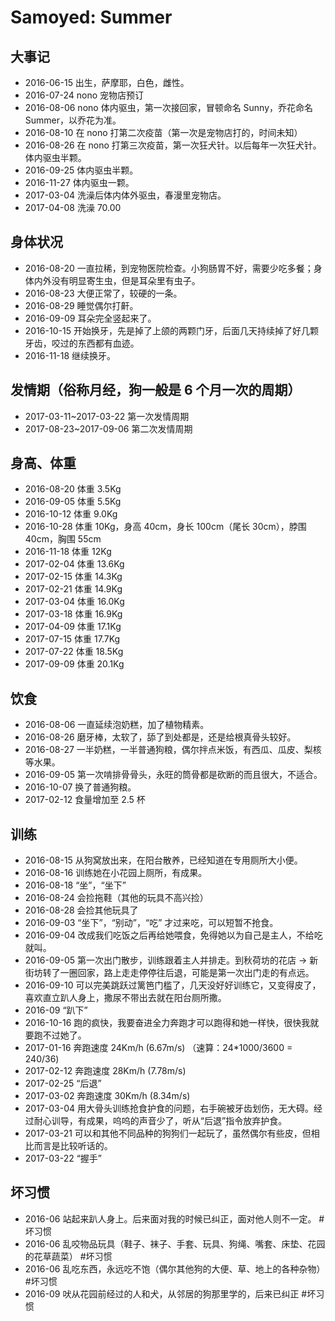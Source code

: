 # Samoyed: Summer

## 大事记

- 2016-06-15 出生，萨摩耶，白色，雌性。
- 2016-07-24 nono 宠物店预订
- 2016-08-06 nono 体内驱虫，第一次接回家，冒顿命名 Sunny，乔花命名 Summer，以乔花为准。
- 2016-08-10 在 nono 打第二次疫苗（第一次是宠物店打的，时间未知）
- 2016-08-26 在 nono 打第三次疫苗，第一次狂犬针。以后每年一次狂犬针。体内驱虫半颗。
- 2016-09-25 体内驱虫半颗。
- 2016-11-27 体内驱虫一颗。
- 2017-03-04 洗澡后体内体外驱虫，春漫里宠物店。
- 2017-04-08 洗澡 70.00

## 身体状况

- 2016-08-20 一直拉稀，到宠物医院检查。小狗肠胃不好，需要少吃多餐；身体内外没有明显寄生虫，但是耳朵里有虫子。
- 2016-08-23 大便正常了，较硬的一条。
- 2016-08-29 睡觉偶尔打鼾。
- 2016-09-09 耳朵完全竖起来了。
- 2016-10-15 开始换牙，先是掉了上颌的两颗门牙，后面几天持续掉了好几颗牙齿，咬过的东西都有血迹。
- 2016-11-18 继续换牙。

## 发情期（俗称月经，狗一般是 6 个月一次的周期）

- 2017-03-11~2017-03-22 第一次发情周期
- 2017-08-23~2017-09-06 第二次发情周期

## 身高、体重

- 2016-08-20 体重 3.5Kg
- 2016-09-05 体重 5.5Kg
- 2016-10-12 体重 9.0Kg
- 2016-10-28 体重 10Kg，身高 40cm，身长 100cm（尾长 30cm），脖围 40cm，胸围 55cm
- 2016-11-18 体重 12Kg
- 2017-02-04 体重 13.6Kg
- 2017-02-15 体重 14.3Kg
- 2017-02-21 体重 14.9Kg
- 2017-03-04 体重 16.0Kg
- 2017-03-18 体重 16.9Kg
- 2017-04-09 体重 17.1Kg
- 2017-07-15 体重 17.7Kg
- 2017-07-22 体重 18.5Kg
- 2017-09-09 体重 20.1Kg

## 饮食

- 2016-08-06 一直延续泡奶糕，加了植物精素。
- 2016-08-26 磨牙棒，太软了，舔了到处都是，还是给根真骨头较好。
- 2016-08-27 一半奶糕，一半普通狗粮，偶尔拌点米饭，有西瓜、瓜皮、梨核等水果。
- 2016-09-05 第一次啃排骨骨头，永旺的筒骨都是砍断的而且很大，不适合。
- 2016-10-07 换了普通狗粮。
- 2017-02-12 食量增加至 2.5 杯

## 训练

- 2016-08-15 从狗窝放出来，在阳台散养，已经知道在专用厕所大小便。
- 2016-08-16 训练她在小花园上厕所，有成果。
- 2016-08-18 “坐”，“坐下”
- 2016-08-24 会捡拖鞋（其他的玩具不高兴捡）
- 2016-08-28 会捡其他玩具了
- 2016-09-03 “坐下”，“别动”，“吃” 才过来吃，可以短暂不抢食。
- 2016-09-04 改成我们吃饭之后再给她喂食，免得她以为自己是主人，不给吃就叫。
- 2016-09-05 第一次出门散步，训练跟着主人并排走。到秋荷坊的花店 -> 新街坊转了一圈回家，路上走走停停往后退，可能是第一次出门走的有点远。
- 2016-09-10 可以完美跳跃过篱笆门槛了，几天没好好训练它，又变得皮了，喜欢直立趴人身上，撒尿不带出去就在阳台厕所撒。
- 2016-09 “趴下”
- 2016-10-16 跑的疯快，我要奋进全力奔跑才可以跑得和她一样快，很快我就要跑不过她了。
- 2017-01-16 奔跑速度 24Km/h (6.67m/s) （速算：24*1000/3600 = 240/36)
- 2017-02-12 奔跑速度 28Km/h (7.78m/s)
- 2017-02-25 “后退”
- 2017-03-02 奔跑速度 30Km/h (8.34m/s)
- 2017-03-04 用大骨头训练抢食护食的问题，右手碗被牙齿划伤，无大碍。经过耐心训导，有成果，呜呜的声音少了，听从“后退”指令放弃护食。
- 2017-03-21 可以和其他不同品种的狗狗们一起玩了，虽然偶尔有些皮，但相比而言是比较听话的。
- 2017-03-22 “握手”

## 坏习惯

- 2016-06 站起来趴人身上。后来面对我的时候已纠正，面对他人则不一定。 #坏习惯
- 2016-06 乱咬物品玩具（鞋子、袜子、手套、玩具、狗绳、嘴套、床垫、花园的花草蔬菜） #坏习惯
- 2016-06 乱吃东西，永远吃不饱（偶尔其他狗的大便、草、地上的各种杂物） #坏习惯
- 2016-09 吠从花园前经过的人和犬，从邻居的狗那里学的，后来已纠正 #坏习惯
